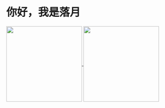 # 你好，我是落月


<a href="https://github.com/lvluoyue">
  <img height=200 align="center" src="https://github-readme-stats.vercel.app/api?username=lvluoyue&show_icons=true&locale=cn" />
</a>
<a href="https://github.com/anuraghazra/convoychat">
  <img height=200 align="center" src="https://github-readme-stats.vercel.app/api/top-langs/?username=lvluoyue&layout=compact&langs_count=8&card_width=320&locale=cn" />
</a>
